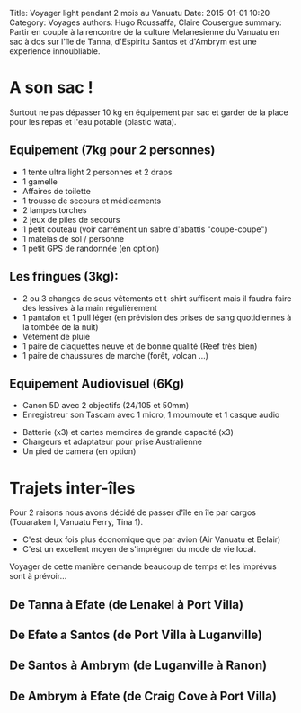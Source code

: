 Title: Voyager light pendant 2 mois au Vanuatu
Date: 2015-01-01 10:20
Category: Voyages
authors: Hugo Roussaffa, Claire Cousergue
summary:  Partir en couple à la rencontre de la culture Melanesienne du Vanuatu en sac à dos sur l'île de Tanna, d'Espiritu Santos et d'Ambrym est une experience innoubliable.

A son sac !
=
Surtout ne pas dépasser 10 kg en équipement par sac et garder de la place pour les repas et l'eau potable (plastic wata).
 
Equipement (7kg pour 2 personnes)
-
* 1 tente ultra light 2 personnes et 2 draps 
* 1 gamelle
* Affaires de toilette
* 1 trousse de secours et médicaments 
* 2 lampes torches
* 2 jeux de piles de secours
* 1 petit couteau (voir carrément un sabre d'abattis "coupe-coupe")
* 1 matelas de sol / personne
* 1 petit GPS de randonnée (en option)
 
Les fringues (3kg):
-
* 2 ou 3 changes de sous vêtements et t-shirt suffisent mais il faudra faire des lessives à la main régulièrement
* 1 pantalon et 1 pull léger (en prévision des prises de sang quotidiennes à la tombée de la nuit)
* Vetement de pluie
* 1 paire de claquettes neuve et de bonne qualité (Reef très bien)
* 1 paire de chaussures de marche (forêt, volcan ...)
 
Equipement Audiovisuel (6Kg)
-
- Canon 5D avec 2 objectifs (24/105 et 50mm)
- Enregistreur son Tascam avec 1 micro, 1 moumoute et 1 casque audio
* Batterie (x3) et cartes memoires de grande capacité (x3)
* Chargeurs et adaptateur pour prise Australienne
* Un pied de camera (en option)
 
Trajets inter-îles
=
Pour 2 raisons nous avons décidé de passer d'île en île par cargos (Touaraken I, Vanuatu Ferry, Tina 1). 

 - C'est deux fois plus économique que par avion (Air Vanuatu et Belair)
 - C'est un excellent moyen de s'imprégner du mode de vie local.

Voyager de cette manière demande beaucoup de temps et les imprévus sont à prévoir...
 
De Tanna à Efate (de Lenakel à Port Villa)
-
 
De Efate a Santos (de Port Villa à Luganville)
-
 
De Santos à Ambrym (de Luganville à Ranon)
-
 
De Ambrym à Efate (de Craig Cove à Port Villa)
-
 
